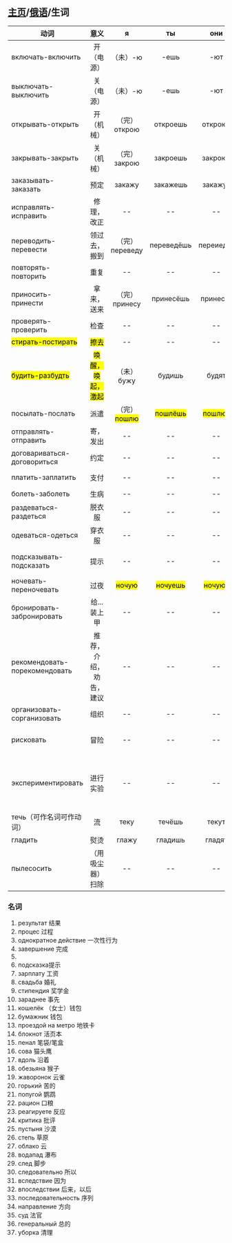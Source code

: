 ## [主页](../README.md)/[俄语](./readme.md)/生词

|动词|意义|я|ты|они|接格|
|----|:----:|:----:|:----:|:----:|:----:|
|включать-включить|开（电源）|（未）-ю|-ешь|-ют|+что|
|выключать-выключить|关（电源）|（未）-ю|-ешь|-ют|+что|
|открывать-открыть|开（机械）|（完）открою|откроешь|откроют|+что|
|закрывать-закрыть|关（机械）|（完）закрою|закроешь|закроют|+что|
| заказывать-заказать|预定|закажу|закажешь|закажут|+что|
|исправлять-исправить|修理，改正|--|--|--|+что|
|переводить-перевести|领过去，搬到|（完）переведу|переведёшь|переиедут| +что|
|повторять-повторить|重复|--|--|--|+что|
|приносить-принести|拿来，送来|（完）принесу|принесёшь|принесут|+что|
|проверять-проверить|检查|--|--|--|+что
|<mark>стирать-постирать</mark>|<mark>擦去</mark>|--|--|--|+что|
|<mark>будить-разбудть</mark>|<mark>唤醒，唤起，激起</mark>|（未）бужу|будишь|будят|+кого|
|посылать-послать|派遣|（完）<mark>пошлю</mark>|<mark>пошлёшь</mark>|<mark>пошлют</mark>|+что/кому|
|отправлять-отправить|寄，发出|--|--|--|+что/кому|
|договариваться-договориться|约定|--|--|--| +с кем|
|платить-заплатить|支付|--|--|--|+что/за что|
|болеть-заболеть|生病|--|--|--|+чем|
|раздеваться-раздеться|脱衣服|--|--|--|--|
|одеваться-одеться|穿衣服|--|--|--|+как|
|подсказывать-подсказать|提示|--|--|--|+кому-чему/что|
|ночевать-переночевать|过夜|<mark>ночую</mark>|<mark>ночуешь</mark>|<mark>ночуют</mark>|+где|
|бронировать-забронировать|给...装上甲|--|--|--|+что|
|рекомендовать-порекомендовать|推荐，介绍，劝告，建议|--|--|--|+кого-что|
|организовать-сорганизовать|组织|--|--|--|+что|
|рисковать|冒险|--|--|--|+чем（用...去冒险）
|экспериментировать|进行实验|--|--|--|<mark>+над кем-чем/с кем-чем/на ком</mark>|
|течь（可作名词可作动词）|流|теку|течёшь|текут|--|
|гладить|熨烫|глажу|гладишь|гладят|+что|
|пылесосить|（用吸尘器）扫除|--|--|--|+что|

### 名词
1.  результат 结果
2.  процес 过程
3.  однократное действие 一次性行为
4.  завершение 完成
5.  
6.  подсказка提示
7.  зарплату 工资
8.  свадьба 婚礼
9.  стипендия 奖学金
10. зараднее 事先
11. кошелёк （女士）钱包
12. бумажник 钱包
13. проездой на метро 地铁卡
14. блокнот 活页本
15. пенал 笔袋/笔盒
16. сова 猫头鹰
17. вдоль 沿着
18. обезьяна 猴子
19. жаворонок 云雀
20. горький 苦的
21. попугой 鹦鹉
22. рацион 口粮
23. реагируете 反应
24. критика 批评
25. пустыня 沙漠
26. степь 草原
27. облако 云
28. водапад 瀑布
29. след 脚步
30. следовательно 所以
31. вследствие 因为
32. впоследствии 后来，以后
33. последовательность 序列
34. направление 方向
35. суд 法官
36. генеральный 总的
37. уборка 清理


